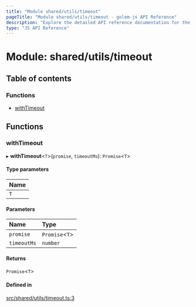 ```yaml
---
title: "Module shared/utils/timeout"
pageTitle: "Module shared/utils/timeout - golem-js API Reference"
description: "Explore the detailed API reference documentation for the Module shared/utils/timeout within the golem-js SDK for the Golem Network."
type: "JS API Reference"
---
```

# Module: shared/utils/timeout

## Table of contents

### Functions

- [withTimeout](shared_utils_timeout#withtimeout)

## Functions

### withTimeout

▸ **withTimeout**\<`T`\>(`promise`, `timeoutMs`): `Promise`\<`T`\>

#### Type parameters

| Name |
| :------ |
| `T` |

#### Parameters

| Name | Type |
| :------ | :------ |
| `promise` | `Promise`\<`T`\> |
| `timeoutMs` | `number` |

#### Returns

`Promise`\<`T`\>

#### Defined in

[src/shared/utils/timeout.ts:3](https://github.com/golemfactory/golem-js/blob/570126bc/src/shared/utils/timeout.ts#L3)
